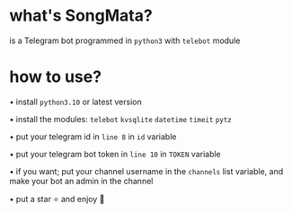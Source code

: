 # what's SongMata?
is a Telegram bot programmed in ``python3`` with ``telebot`` module

# how to use?
• install ``python3.10`` or latest version

• install the modules: ``telebot`` ``kvsqlite`` ``datetime`` ``timeit`` ``pytz``

• put your telegram id in ``line 8`` in ``id`` variable

• put your telegram bot token in ``line 10`` in ``TOKEN`` variable

• if you want; put your channel username in the ``channels`` list variable, and make your bot an admin in the channel

• put a star ⭐ and enjoy 👾
